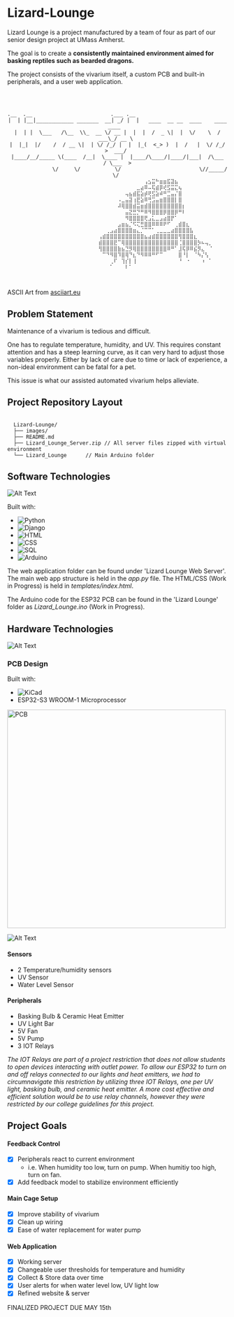 <!-- PROJECT TITLE -->
# Lizard-Lounge
Lizard Lounge is a project manufactured by a team of four as part of our senior design project at UMass Amherst. 

The goal is to create a __consistently maintained environment aimed for basking reptiles such as bearded dragons.__ 

The project consists of the vivarium itself, a custom PCB and built-in peripherals, and a user web application.

<!-- PROJECT LOGO -->
<br />
<div align="center">
<pre><code>
.__  .__                         .___ .__                                      
|  | |__|____________ _______  __| _/ |  |   ____  __ __  ____    ____   ____  
|  | |  \___   /\__  \\_  __ \/ __ |  |  |  /  _ \|  |  \/    \  / ___\_/ __ \ 
|  |_|  |/    /  / __ \|  | \/ /_/ |  |  |_(  <_> )  |  /   |  \/ /_/  >  ___/ 
|____/__/_____ \(____  /__|  \____ |  |____/\____/|____/|___|  /\___  / \___  >
⠀⠀⠀⠀⠀⠀⠀⠀⠀⠀⠀ \/     \/           \/                         \//_____/      \/ 
⠀⠀⠀⠀⠀⠀⠀⠀⠀⠀⠀⠀⠀⠀⠀⠀⠀⠀⠀⠀⠀⠀⠀⠀⠀⠀⠀⠀⠀⠀⠀⠀⢠⣢⣭⠓⣶⣶⣯⣽⣦⠀⠀⠀⠀⠀⠀⠀⠀⠀
⠀⠀⠀⠀⠀⠀⠀⠀⠀⠀⠀⠀⠀⠀⠀⠀⠀⠀⠀⠀⠀⠀⠀⠀⠀⠀⠀⠀⠀⠀⣀⣴⠿⠤⢯⣾⡿⢞⣫⣭⣍⢦⠀⠀⠀⠀⠀⠀⠀⠀
⠀⠀⠀⠀⠀⠀⠀⠀⠀⠀⠀⠀⠀⠀⠀⠀⠀⠀⠀⠀⠀⠀⠀⠀⠀⠀⠀⢤⣦⣾⣯⣵⡾⢟⣫⣵⠾⠛⣉⣤⡌⣿⠀⠀⠀⠀⠀⠀⠀⠀
⠀⠀⠀⠀⠀⠀⠀⠀⠀⠀⠀⠀⠀⠀⠀⠀⠀⠀⠀⠀⠀⠀⠀⠀⠀⠠⣀⣤⣽⢰⣟⣵⠿⢛⣩⣤⣶⣿⣿⣿⡇⣿⠀⠀⠀⠀⠀⠀⠀⠀
⠀⠀⠀⠀⠀⠀⠀⠀⠀⠀⠀⠀⠀⠀⠀⠀⠀⠀⠀⠀⠀⠀⠀⠀⠀⠼⢿⣿⣿⣾⣭⣶⣾⣿⣿⣿⣿⣿⣿⣿⣿⣿⡆⠀⠀⠀⠀⠀⠀⠀
⠀⠀⠀⠀⠀⠀⠀⠀⠀⠀⠀⠀⠀⠀⠀⠀⠀⠀⠀⠀⠀⠀⠀⠀⠀⠀⠀⣤⣝⣛⡙⠛⠿⠻⣿⣿⣿⡿⣿⣿⡿⠛⠇⠀⠀⠀⠀⠀⠀⠀
⠀⠀⠀⠀⠀⠀⠀⠀⠀⠀⠀⠀⠀⠀⠀⠀⠀⠀⠀⠀⠀⠀⠀⠀⠀⠀⠀⠻⣿⣿⣿⣿⢟⣠⣅⣀⣠⣴⣿⡟⠁⠀⠀⠀⠀⠀⠀⠀⠀⠀
⠀⠀⠀⠀⠀⠀⠀⠀⠀⠀⠀⠀⠀⠀⠀⠀⠀⠀⠀⠀⠀⠀⠀⠀⠀⣠⣶⣦⡈⠫⢍⣛⣿⣿⠿⠿⠿⠟⠋⠀⢀⣾⣿⣆⠀⠀⠀⠀⠀⠀
⠀⠀⠀⠀⠀⠀⠀⠀⠀⠀⠀⠀⠀⠀⠀⠀⠀⠀⠀⠀⠀⠀⢀⣠⣴⣿⣿⣿⣿⣶⣄⡈⠉⠉⠁⢀⣀⣀⣀⣴⣿⣿⣿⣿⣧⠀⠀⠀⠀⠀
⠀⠀⠀⠀⠀⠀⠀⠀⠀⠀⠀⠀⠀⠀⠀⠀⠀⠀⠀⠀⢠⣾⣿⣿⣿⣿⣿⣿⣿⣿⣿⣿⣦⣴⣾⣿⣿⣿⣿⣿⣿⢻⣿⣿⣿⣆⠀⠀⠀⠀
⠀⠀⠀⠀⠀⠀⠀⠀⠀⠀⠀⠀⠀⠀⠀⠀⠀⠀⠀⠀⣾⣿⣿⣿⣟⠉⢿⣿⣿⣿⣿⣿⣿⣿⣿⣿⣿⣿⣿⣿⣿⢈⣿⣿⣿⣿⡳⠦⢤⡀
⠀⠀⠀⠀⠀⠀⠀⠀⠀⠀⠀⠀⠀⠀⠀⠀⠀⠀⠀⠀⢻⣿⣿⣿⣿⣷⣦⣙⡻⢿⣿⣿⣿⣿⣿⣿⣿⣿⠿⠛⠁⣸⢯⡿⠿⣮⡻⣄⠀⠈
⠀⠀⠀⠀⠀⠀⠀⠀⠀⠀⠀⠀⠀⠀⠀⠀⠀⠀⠀⠀⠀⠉⠙⠻⣿⠹⣿⢿⠙⣆⠙⠻⠿⠿⠛⠋⠉⠀⠀⠀⠀⣿⠘⡇⠀⠈⠳⡌⢣⠀
⠀⠀⠀⠀⠀⠀⠀⠀⠀⠀⠀⠀⠀⠀⠀⠀⠀⠀⠀⠀⠀⠀⠀⢀⠏⠀⢹⡎⡇⢸⠀⠀⠀⠀⠀⠀⠀⠀⠀⠀⠀⠘⠀⠐⠀⠀⠀⠰⠀⠁
⠀⠀⠀⠀⠀⠀⠀⠀⠀⠀⠀⠀⠀⠀⠀⠀⠀⠀⠀⠀⠀⠀⠀⠁⠀⠀⠀⠇⠁⠀⠀⠀⠀⠀⠀⠀⠀⠀⠀⠀⠀⠀⠀⠀⠀⠀⠀⠀⠀⠀

</code></pre>
</div>

ASCII Art from [asciiart.eu](https://www.asciiart.eu)

<!-- PROBLEM STATEMENT -->
## Problem Statement
Maintenance of a vivarium is tedious and difficult.

One has to regulate temperature, humidity, and UV. This requires constant attention and has a steep learning curve, as it can very hard to adjust those variables properly. Either by lack of care due to time or lack of experience, a non-ideal environment can be fatal for a pet. 

This issue is what our assisted automated vivarium helps alleviate.

<!-- FILE STRUCTURE -->
## Project Repository Layout

<pre><code>
  Lizard-Lounge/
  ├── images/ 
  ├── README.md 
  ├── Lizard_Lounge_Server.zip // All server files zipped with virtual environment      
  └── Lizard_Lounge      // Main Arduino folder
</code></pre>
      
<!-- PROJECT TECHNOLOGIES -->
## Software Technologies

![Alt Text](images/Software_Block_Diagram.png)

Built with:

* ![Python](https://img.shields.io/badge/-Python-3776AB?style=flat&logo=python)  
* ![Django](https://img.shields.io/badge/-Django-092E20?style=flat&logo=django&logoColor=white)  
* ![HTML](https://img.shields.io/badge/-HTML5-E34F26?style=flat&logo=html5&logoColor=white)  
* ![CSS](https://img.shields.io/badge/-CSS3-1572B6?style=flat&logo=css3)  
* ![SQL](https://img.shields.io/badge/-SQL-4479A1?style=flat&logo=mysql&logoColor=white)  
* ![Arduino](https://img.shields.io/badge/-Arduino-00979D?style=flat&logo=arduino&logoColor=white)  


The web application folder can be found under 'Lizard Lounge Web Server'. The main web app structure is held in the *app.py* file. The HTML/CSS (Work in Progress) is held in *templates/index.html*. 

The Arduino code for the ESP32 PCB can be found in the 'Lizard Lounge' folder as *Lizard_Lounge.ino* (Work in Progress).

## Hardware Technologies

![Alt Text](images/Hardware_Block_Diagram.png)

### PCB Design

Built with:
* ![KiCad](https://img.shields.io/badge/-KiCad-0078D7?style=flat&logo=kicad)
* ESP32-S3 WROOM-1 Microprocessor
  
<img src="images/PCB_KiCad.png" alt="PCB" width="500">

![Alt Text](images/Finished_PCB.png)

#### Sensors
* 2 Temperature/humidity sensors
* UV Sensor
* Water Level Sensor

#### Peripherals
* Basking Bulb & Ceramic Heat Emitter
* UV Light Bar
* 5V Fan
* 5V Pump
* 3 IOT Relays
    
_The IOT Relays are part of a project restriction that does not allow students to open devices interacting with outlet power. To allow our ESP32 to turn on and off relays connected to our lights and heat emitters, we had to circumnavigate this restriction by utilizing three IOT Relays, one per UV light, basking bulb, and ceramic heat emitter. A more cost effective and efficient solution would be to use relay channels, however they were restricted by our college guidelines for this project._

## Project Goals

#### Feedback Control
- [x] Peripherals react to current environment
  - i.e. When humidity too low, turn on pump. When humitiy too high, turn on fan.
- [x] Add feedback model to stabilize environment efficiently

#### Main Cage Setup
- [x] Improve stability of vivarium
- [x] Clean up wiring
- [x] Ease of water replacement for water pump

#### Web Application
- [x] Working server
- [x] Changeable user thresholds for temperature and humidity
- [x] Collect & Store data over time
- [x] User alerts for when water level low, UV light low
- [x] Refined website & server

FINALIZED PROJECT DUE MAY 15th

⠀
